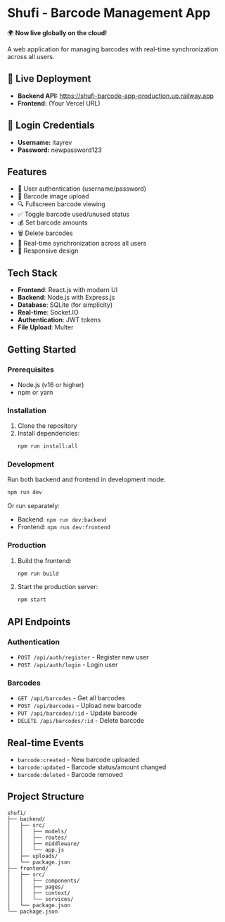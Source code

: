 # Shufi - Barcode Management App

🌍 **Now live globally on the cloud!**

A web application for managing barcodes with real-time synchronization across all users.

## 🚀 Live Deployment
- **Backend API:** https://shufi-barcode-app-production.up.railway.app
- **Frontend:** (Your Vercel URL)

## 🔑 Login Credentials
- **Username:** itayrev
- **Password:** newpassword123

## Features

- 🔐 User authentication (username/password)
- 📸 Barcode image upload
- 🔍 Fullscreen barcode viewing
- ✅ Toggle barcode used/unused status
- 💰 Set barcode amounts
- 🗑️ Delete barcodes
- 🔄 Real-time synchronization across all users
- 📱 Responsive design

## Tech Stack

- **Frontend**: React.js with modern UI
- **Backend**: Node.js with Express.js
- **Database**: SQLite (for simplicity)
- **Real-time**: Socket.IO
- **Authentication**: JWT tokens
- **File Upload**: Multer

## Getting Started

### Prerequisites

- Node.js (v16 or higher)
- npm or yarn

### Installation

1. Clone the repository
2. Install dependencies:
   ```bash
   npm run install:all
   ```

### Development

Run both backend and frontend in development mode:
```bash
npm run dev
```

Or run separately:
- Backend: `npm run dev:backend`
- Frontend: `npm run dev:frontend`

### Production

1. Build the frontend:
   ```bash
   npm run build
   ```

2. Start the production server:
   ```bash
   npm start
   ```

## API Endpoints

### Authentication
- `POST /api/auth/register` - Register new user
- `POST /api/auth/login` - Login user

### Barcodes
- `GET /api/barcodes` - Get all barcodes
- `POST /api/barcodes` - Upload new barcode
- `PUT /api/barcodes/:id` - Update barcode
- `DELETE /api/barcodes/:id` - Delete barcode

## Real-time Events

- `barcode:created` - New barcode uploaded
- `barcode:updated` - Barcode status/amount changed
- `barcode:deleted` - Barcode removed

## Project Structure

```
shufi/
├── backend/
│   ├── src/
│   │   ├── models/
│   │   ├── routes/
│   │   ├── middleware/
│   │   └── app.js
│   ├── uploads/
│   └── package.json
├── frontend/
│   ├── src/
│   │   ├── components/
│   │   ├── pages/
│   │   ├── context/
│   │   └── services/
│   └── package.json
└── package.json
```